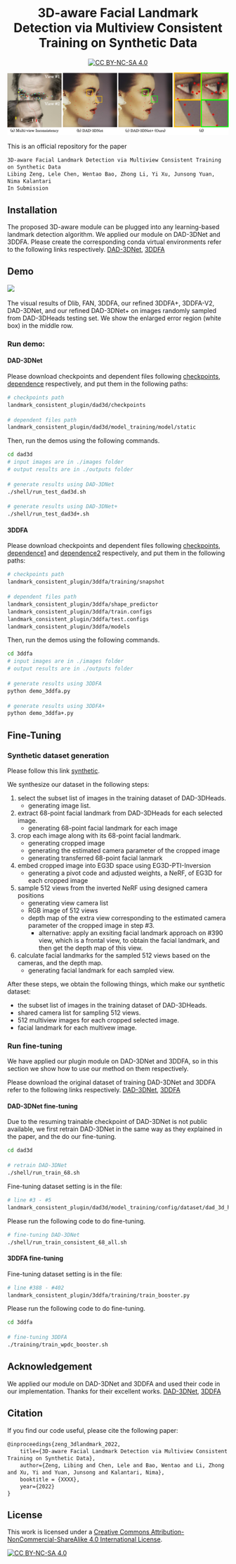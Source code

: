 <div align="center">

# 3D-aware Facial Landmark Detection via Multiview Consistent Training on Synthetic Data

[![CC BY-NC-SA 4.0][cc-by-nc-sa-shield]][cc-by-nc-sa]

</div>

![](./dad3d/readme_imgs/teaser_v4.png)

This is an official repository for the paper 
```
3D-aware Facial Landmark Detection via Multiview Consistent Training on Synthetic Data
Libing Zeng, Lele Chen, Wentao Bao, Zhong Li, Yi Xu, Junsong Yuan, Nima Kalantari
In Submission
```


## Installation
The proposed 3D-aware module can be plugged into any learning-based landmark detection algorithm. 
We applied our module on DAD-3DNet and 3DDFA.
Please create the corresponding conda virtual environments refer to the following links respectively.
[DAD-3DNet](https://github.com/PinataFarms/DAD-3DHeads), 
[3DDFA](https://github.com/cleardusk/3DDFA)



## Demo
![](./dad3d/readme_imgs/all_compare.png)

The visual results of Dlib, FAN, 3DDFA, our refined 3DDFA+, 3DDFA-V2, DAD-3DNet, and our refined
DAD-3DNet+ on images randomly sampled from DAD-3DHeads testing set. We show the enlarged error region (white box) in the
middle row.

### Run demo:

#### DAD-3DNet
Please download checkpoints and dependent files following 
[checkpoints](https://drive.google.com/drive/folders/1JmdZwcweivDXx5_Q37TfsHQq9JogWmzo?usp=share_link), 
[dependence](https://drive.google.com/file/d/1uTuT8J7PN6YqW8XxXcCAp4Dy2pkO6Ngs/view?usp=share_link) respectively, and put them in the following paths:
```bash
# checkpoints path
landmark_consistent_plugin/dad3d/checkpoints

# dependent files path
landmark_consistent_plugin/dad3d/model_training/model/static
```

Then, run the demos using the following commands.

```bash
cd dad3d
# input images are in ./images folder
# output results are in ./outputs folder

# generate results using DAD-3DNet
./shell/run_test_dad3d.sh

# generate results using DAD-3DNet+
./shell/run_test_dad3d+.sh
```

#### 3DDFA
Please download checkpoints and dependent files following 
[checkpoints](https://drive.google.com/file/d/1l4Mh6F19ZSYHWuSNrMB-TXRqA2RzqlOu/view?usp=share_link), 
[dependence1](https://drive.google.com/file/d/1FI7qdbAkr5fauSazP5hNS4XUXvi7xVoD/view?usp=share_link) and 
[dependence2](https://drive.google.com/file/d/1l4Mh6F19ZSYHWuSNrMB-TXRqA2RzqlOu/view?usp=share_link) respectively, and put them in the following paths:

```bash
# checkpoints path
landmark_consistent_plugin/3ddfa/training/snapshot

# dependent files path
landmark_consistent_plugin/3ddfa/shape_predictor
landmark_consistent_plugin/3ddfa/train.configs
landmark_consistent_plugin/3ddfa/test.configs
landmark_consistent_plugin/3ddfa/models

```

Then, run the demos using the following commands.

```bash
cd 3ddfa
# input images are in ./images folder
# output results are in ./outputs folder

# generate results using 3DDFA
python demo_3ddfa.py

# generate results using 3DDFA+
python demo_3ddfa+.py
```

## Fine-Tuning

### Synthetic dataset generation

Please follow this link [synthetic](https://github.com/libingzeng/eg3d_pti_inv_synthetic_dataset).

We synthesize our dataset in the following steps:
1. select the subset list of images in the training dataset of DAD-3DHeads.
    - generating image list.
2. extract 68-point facial landmark from DAD-3DHeads for each selected image.
    - generating 68-point facial landmark for each image
3. crop each image along with its 68-point facial landmark.
    - generating cropped image
    - generating the estimated camera parameter of the cropped image
    - generating transferred 68-point facial lanmark
4. embed cropped image into EG3D space using EG3D-PTI-Inversion
    - generating a pivot code and adjusted weights, a NeRF, of EG3D for each cropped image
5. sample 512 views from the inverted NeRF using designed camera positions
    - generating view camera list
    - RGB image of 512 views
    - depth map of the extra view corresponding to the estimated camera parameter of the cropped image in step #3.
        - alternative: apply an exsiting facial landmark approach on #390 view, which is a frontal view, to obtain the facial landmark, and then get the depth map of this view.
6. calculate facial landmarks for the sampled 512 views based on the cameras, and the depth map.
    - generating facial landmark for each sampled view.

After these steps, we obtain the following things, which make our synthetic dataset:
* the subset list of images in the training dataset of DAD-3DHeads.
* shared camera list for sampling 512 views.
* 512 multiview images for each cropped selected image.
* facial landmark for each multivew image.


### Run fine-tuning

We have applied our plugin module on DAD-3DNet and 3DDFA, so in this section we show how to use our method on them respectively.

Please download the original dataset of training DAD-3DNet and 3DDFA refer to the following links respectively.
[DAD-3DNet](https://github.com/PinataFarms/DAD-3DHeads), 
[3DDFA](https://github.com/cleardusk/3DDFA)

#### DAD-3DNet fine-tuning
Due to the resuming trainable checkpoint of DAD-3DNet is not public available, we first retrain DAD-3DNet in the same way as they explained in the paper, and the do our fine-tuning.

```bash
cd dad3d

# retrain DAD-3DNet
./shell/run_train_68.sh

```

Fine-tuning dataset setting is in the file:
```bash
# line #3 - #5
landmark_consistent_plugin/dad3d/model_training/config/dataset/dad_3d_heads_consistent_68.yaml
```

Please run the following code to do fine-tuning.
```bash
# fine-tuning DAD-3DNet
./shell/run_train_consistent_68_all.sh
```

#### 3DDFA fine-tuning

Fine-tuning dataset setting is in the file:
```bash
# line #388 - #402
landmark_consistent_plugin/3ddfa/training/train_booster.py
```

Please run the following code to do fine-tuning.
```bash
cd 3ddfa

# fine-tuning 3DDFA
./training/train_wpdc_booster.sh
```

## Acknowledgement
We applied our module on DAD-3DNet and 3DDFA and used their code in our implementation.
Thanks for their excellent works.
[DAD-3DNet](https://github.com/PinataFarms/DAD-3DHeads), 
[3DDFA](https://github.com/cleardusk/3DDFA)


## Citation

If you find our code useful, please cite the following paper:

```
@inproceedings{zeng_3dlandmark_2022,
    title={3D-aware Facial Landmark Detection via Multiview Consistent Training on Synthetic Data},
    author={Zeng, Libing and Chen, Lele and Bao, Wentao and Li, Zhong and Xu, Yi and Yuan, Junsong and Kalantari, Nima},
    booktitle = {XXXX},
    year={2022}
}
```


## License

This work is licensed under a
[Creative Commons Attribution-NonCommercial-ShareAlike 4.0 International License][cc-by-nc-sa].

[![CC BY-NC-SA 4.0][cc-by-nc-sa-image]][cc-by-nc-sa]

[cc-by-nc-sa]: http://creativecommons.org/licenses/by-nc-sa/4.0/
[cc-by-nc-sa-image]: https://licensebuttons.net/l/by-nc-sa/4.0/88x31.png
[cc-by-nc-sa-shield]: https://img.shields.io/badge/License-CC%20BY--NC--SA%204.0-lightgrey.svg
